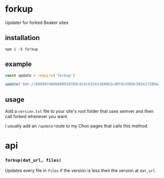 # forkup
Updater for forked Beaker sites

## installation
```
npm i -S forkup
```

## example
```javascript
const update = require('forkup')

update('dat://b89507488b68892978dcdc6cb32e21040b2cd0fdcd304c502e17289aad10d95e/', ['/bundle.js'])
```

## usage
Add a ```version.txt``` file to your site's root folder that uses semver and then call forked whenever you want.

I usually add an ```/update``` route to my Choo pages that calls this method.

# api
### ```forkup(dat_url, files)```
Updates every file in ```files``` if the version is less then the version at ```dat_url```.
